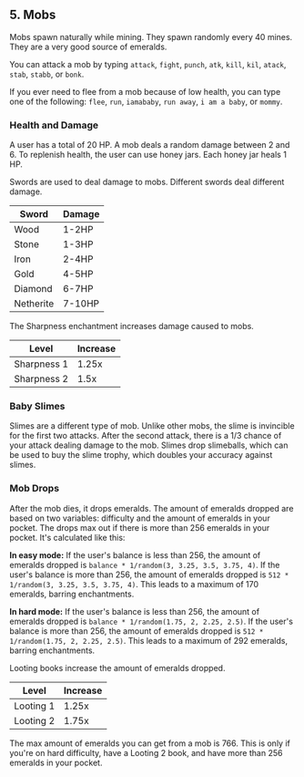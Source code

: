 ## 5. Mobs

Mobs spawn naturally while mining. They spawn randomly every 40 mines. They are a very good source of emeralds.

You can attack a mob by typing `attack`, `fight`, `punch`, `atk`, `kill`, `kil`, `atack`, `stab`, `stabb`, or `bonk`.

If you ever need to flee from a mob because of low health, you can type one of the following: `flee`, `run`, `iamababy`, `run away`, `i am a baby`, or `mommy`.

### Health and Damage
A user has a total of 20 HP. A mob deals a random damage between 2 and 6. To replenish health, the user can use honey jars. Each honey jar heals 1 HP.

Swords are used to deal damage to mobs. Different swords deal different damage.

| Sword      | Damage |
|------------|--------|
| Wood       | 1-2HP  |
| Stone      | 1-3HP  |
| Iron       | 2-4HP  |
| Gold       | 4-5HP  |
| Diamond    | 6-7HP  |
| Netherite  | 7-10HP |

The Sharpness enchantment increases damage caused to mobs.

|    Level    | Increase |
|-------------|----------|
| Sharpness 1 |  1.25x   |
| Sharpness 2 |  1.5x    |

### Baby Slimes
Slimes are a different type of mob. Unlike other mobs, the slime is invincible for the first two attacks. After the second attack, there is a 1/3 chance of your attack dealing damage to the mob. Slimes drop slimeballs, which can be used to buy the slime trophy, which doubles your accuracy against slimes.

### Mob Drops

After the mob dies, it drops emeralds. The amount of emeralds dropped are based on two variables: difficulty and the amount of emeralds in your pocket. The drops max out if there is more than 256 emeralds in your pocket. It's calculated like this:

**In easy mode:** If the user's balance is less than 256, the amount of emeralds dropped is `balance * 1/random(3, 3.25, 3.5, 3.75, 4)`. If the user's balance is more than 256, the amount of emeralds dropped is `512 * 1/random(3, 3.25, 3.5, 3.75, 4)`. This leads to a maximum of 170 emeralds, barring enchantments.

**In hard mode:** If the user's balance is less than 256, the amount of emeralds dropped is `balance * 1/random(1.75, 2, 2.25, 2.5)`. If the user's balance is more than 256, the amount of emeralds dropped is `512 * 1/random(1.75, 2, 2.25, 2.5)`. This leads to a maximum of 292 emeralds, barring enchantments.

Looting books increase the amount of emeralds dropped.

|   Level   | Increase |
|-----------|----------|
| Looting 1 |  1.25x   |
| Looting 2 |  1.75x   |

The max amount of emeralds you can get from a mob is 766. This is only if you're on hard difficulty, have a Looting 2 book, and have more than 256 emeralds in your pocket.

